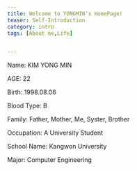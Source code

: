```yaml
---
title: Welcome to YONGMIN's HomePage!
teaser: Self-Introduction
category: intro
tags: [About me,Life]


---
```

Name: KIM YONG MIN<bn />

AGE: 22<bn />

Birth: 1998.08.06<bn />

Blood Type: B<bn />

Family: Father, Mother, Me, Syster, Brother <bn />

Occupation: A University Student <bn />

School Name: Kangwon University <bn />

Major: Computer Engineering


[kd]: http://kramdown.gettalong.org/
[rd]: https://github.com/davidfstr/rdiscount
[rc]: https://github.com/vmg/redcarpet
[kds]: https://kramdown.gettalong.org/syntax.html
